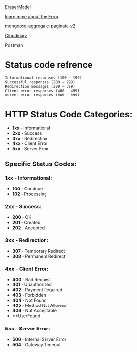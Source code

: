 [EraserModel](https://app.eraser.io/workspace/YtPqZ1VogxGy1jzIDkzj)

[learn more about the Error](https://nodejs.org/docs/latest/api/errors.html#new-errormessage-options)

[mongoose-aggregate-paginate-v2](https://chatgpt.com/c/66db3ac8-1624-800d-8a10-40a0e1af505d)

[Cloudinary](https://console.cloudinary.com/pm/c-f90f08ec1f320274a6c7a15dd78ef2/getting-started)

[Postman](https://www.postman.com/)

# Status code refrence

    Informational responses (100 – 199)
    Successful responses (200 – 299)
    Redirection messages (300 – 399)
    Client error responses (400 – 499)
    Server error responses (500 – 599)

# HTTP Status Code Categories:

-  **1xx** - Informational
-  **2xx** - Success
-  **3xx** - Redirection
-  **4xx** - Client Error
-  **5xx** - Server Error

## Specific Status Codes:

### 1xx - Informational:

-  **100** - Continue
-  **102** - Processing

### 2xx - Success:

-  **200** - OK
-  **201** - Created
-  **202** - Accepted

### 3xx - Redirection:

-  **307** - Temporary Redirect
-  **308** - Permanent Redirect

### 4xx - Client Error:

-  **400** - Bad Request
-  **401** - Unauthorized
-  **402** - Payment Required
-  **403** - Forbidden
-  **404** - Not Found
-  **405** - Method Not Allowed
-  **406** - Not Acceptable
-  **UserFound

### 5xx - Server Error:

-  **500** - Internal Server Error
-  **504** - Gateway Timeout

